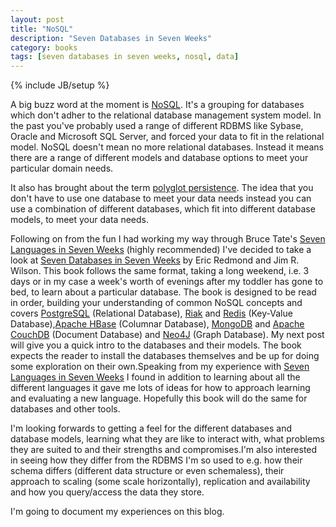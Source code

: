 ```yaml
---
layout: post
title: "NoSQL"
description: "Seven Databases in Seven Weeks"
category: books 
tags: [seven databases in seven weeks, nosql, data]
---
```

{% include JB/setup %}

A big buzz word at the moment is <a href="http://en.wikipedia.org/wiki/NoSQL">NoSQL</a>. It's a grouping for databases which don't adher to the relational database management system model. In the past you've probably used a range of different RDBMS like Sybase, Oracle and Microsoft SQL Server, and forced your data to fit in the relational model. NoSQL doesn't mean no more relational databases. Instead it means there are a range of different models and database options to meet your particular domain needs.

It also has brought about the term <a href="http://martinfowler.com/bliki/PolyglotPersistence.html">polyglot  persistence</a>. The idea that you don't have to use one database to meet your data needs instead you can use a combination of different databases, which fit into different database models, to meet your data needs.

Following on from the fun I had working my way through Bruce Tate's <a href="http://pragprog.com/book/btlang/seven-languages-in-seven-weeks">Seven Languages in Seven Weeks</a> (highly recommended) I've decided to take a look at <a href="http://pragprog.com/book/rwdata/seven-databases-in-seven-weeks">Seven Databases in Seven Weeks</a> by Eric Redmond and Jim R. Wilson. This book follows the same format, taking a long weekend, i.e. 3 days or in my case a week's worth of evenings after my toddler has gone to bed, to learn about a particular database. The book is designed to be read in order, building your understanding of common NoSQL concepts and covers <a href="http://www.postgresql.org/">PostgreSQL</a> (Relational Database), <a href="http://docs.basho.com/riak/latest/">Riak</a> and <a href="http://redis.io/">Redis</a> (Key-Value Database),<a href="http://hbase.apache.org/">Apache HBase</a> (Columnar Database), <a href="http://www.mongodb.org/">MongoDB</a> and <a href="http://couchdb.apache.org/">Apache CouchDB</a> (Document Database) and <a href="http://www.neo4j.org/">Neo4J</a> (Graph Database). My next post will give you a quick intro to the databases and their models. The book expects the reader to install the databases themselves and be up for doing some exploration on their own.Speaking from my experience with <a href="http://pragprog.com/book/btlang/seven-languages-in-seven-weeks">Seven Languages in Seven Weeks</a> I found in addition to learning about all the different languages it gave me lots of ideas for how to approach learning and evaluating a new language. Hopefully this book will do the same for databases and other tools.

I'm looking forwards to getting a feel for the different databases and database models, learning what they are like to interact with, what problems they are suited to and their strengths and compromises.I'm also interested in seeing how they differ from the RDBMS I'm so used to e.g. how their schema differs (different data structure or even schemaless), their approach to scaling (some scale horizontally), replication and availability and how you query/access the data they store.

I'm going to document my experiences on this blog.

